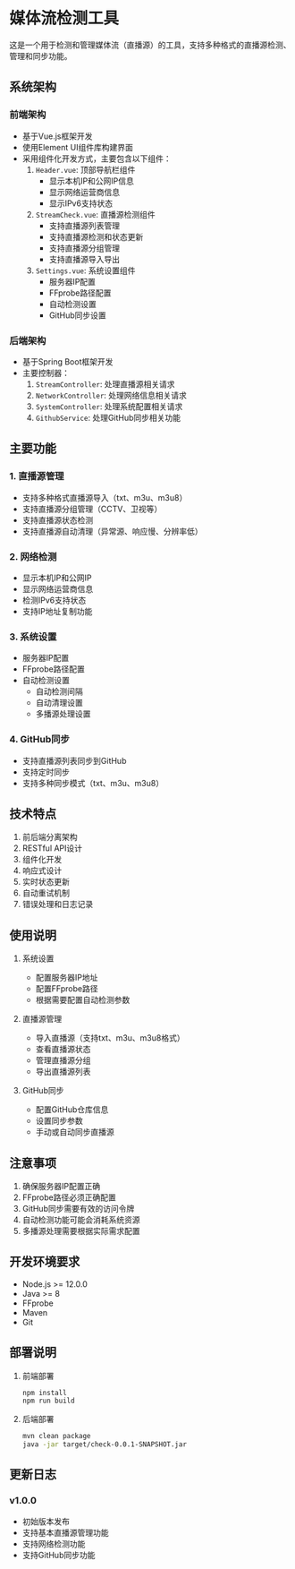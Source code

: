 # 媒体流检测工具

这是一个用于检测和管理媒体流（直播源）的工具，支持多种格式的直播源检测、管理和同步功能。

## 系统架构

### 前端架构
- 基于Vue.js框架开发
- 使用Element UI组件库构建界面
- 采用组件化开发方式，主要包含以下组件：
  1. `Header.vue`: 顶部导航栏组件
     - 显示本机IP和公网IP信息
     - 显示网络运营商信息
     - 显示IPv6支持状态
  2. `StreamCheck.vue`: 直播源检测组件
     - 支持直播源列表管理
     - 支持直播源检测和状态更新
     - 支持直播源分组管理
     - 支持直播源导入导出
  3. `Settings.vue`: 系统设置组件
     - 服务器IP配置
     - FFprobe路径配置
     - 自动检测设置
     - GitHub同步设置

### 后端架构
- 基于Spring Boot框架开发
- 主要控制器：
  1. `StreamController`: 处理直播源相关请求
  2. `NetworkController`: 处理网络信息相关请求
  3. `SystemController`: 处理系统配置相关请求
  4. `GithubService`: 处理GitHub同步相关功能

## 主要功能

### 1. 直播源管理
- 支持多种格式直播源导入（txt、m3u、m3u8）
- 支持直播源分组管理（CCTV、卫视等）
- 支持直播源状态检测
- 支持直播源自动清理（异常源、响应慢、分辨率低）

### 2. 网络检测
- 显示本机IP和公网IP
- 显示网络运营商信息
- 检测IPv6支持状态
- 支持IP地址复制功能

### 3. 系统设置
- 服务器IP配置
- FFprobe路径配置
- 自动检测设置
  - 自动检测间隔
  - 自动清理设置
  - 多播源处理设置

### 4. GitHub同步
- 支持直播源列表同步到GitHub
- 支持定时同步
- 支持多种同步模式（txt、m3u、m3u8）

## 技术特点

1. 前后端分离架构
2. RESTful API设计
3. 组件化开发
4. 响应式设计
5. 实时状态更新
6. 自动重试机制
7. 错误处理和日志记录

## 使用说明

1. 系统设置
   - 配置服务器IP地址
   - 配置FFprobe路径
   - 根据需要配置自动检测参数

2. 直播源管理
   - 导入直播源（支持txt、m3u、m3u8格式）
   - 查看直播源状态
   - 管理直播源分组
   - 导出直播源列表

3. GitHub同步
   - 配置GitHub仓库信息
   - 设置同步参数
   - 手动或自动同步直播源

## 注意事项

1. 确保服务器IP配置正确
2. FFprobe路径必须正确配置
3. GitHub同步需要有效的访问令牌
4. 自动检测功能可能会消耗系统资源
5. 多播源处理需要根据实际需求配置

## 开发环境要求

- Node.js >= 12.0.0
- Java >= 8
- FFprobe
- Maven
- Git

## 部署说明

1. 前端部署
   ```bash
   npm install
   npm run build
   ```

2. 后端部署
   ```bash
   mvn clean package
   java -jar target/check-0.0.1-SNAPSHOT.jar
   ```

## 更新日志

### v1.0.0
- 初始版本发布
- 支持基本直播源管理功能
- 支持网络检测功能
- 支持GitHub同步功能 